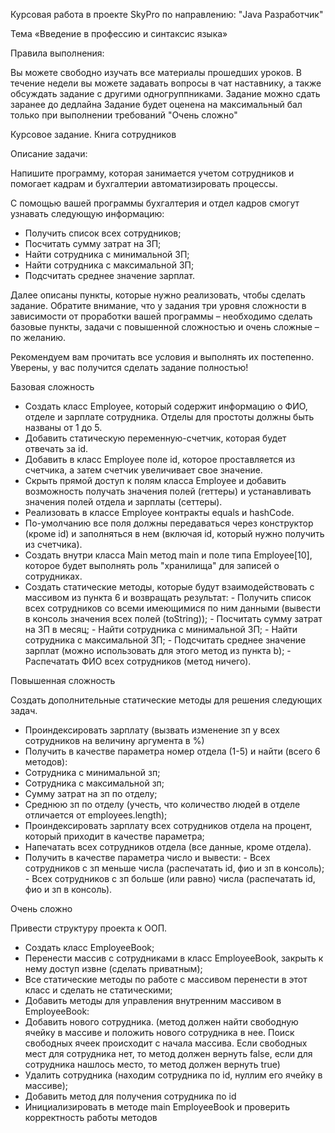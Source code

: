 Курсовая работа в проекте SkyPro  по направлению: "Java Разработчик"

Тема «Введение в профессию и синтаксис языка»

Правила выполнения:

Вы можете свободно изучать все материалы прошедших уроков.
В течение недели вы можете задавать вопросы в чат наставнику, а также обсуждать задание с другими одногруппниками.
Задание можно сдать заранее до дедлайна
Задание будет оценена на максимальный бал только при выполнении требований "Очень сложно"

Курсовое задание. Книга сотрудников

Описание задачи:

Напишите программу, которая занимается учетом сотрудников и помогает кадрам и бухгалтерии автоматизировать процессы.

С помощью вашей программы бухгалтерия и отдел кадров смогут узнавать следующую информацию:

- Получить список всех сотрудников;
- Посчитать сумму затрат на ЗП;
- Найти сотрудника с минимальной ЗП;
- Найти сотрудника с максимальной ЗП;
- Подсчитать среднее значение зарплат.

Далее описаны пункты, которые нужно реализовать, чтобы сделать задание. Обратите внимание, что у задания три уровня сложности в зависимости от проработки вашей программы – необходимо сделать базовые пункты, задачи с повышенной сложностью и очень сложные – по желанию.

Рекомендуем вам прочитать все условия и выполнять их постепенно. Уверены, у вас получится сделать задание полностью!

Базовая сложность

  - Создать класс Employee, который содержит информацию о ФИО, отделе и зарплате сотрудника. Отделы для простоты должны быть названы от 1 до 5.
  - Добавить статическую переменную-счетчик, которая будет отвечать за id.
  - Добавить в класс Employee поле id, которое проставляется из счетчика, а затем счетчик увеличивает свое значение.
  - Скрыть прямой доступ к полям класса Employee и добавить возможность получать значения полей (геттеры) и устанавливать значения полей отдела и зарплаты (сеттеры).
  - Реализовать в классе Employee контракты equals и hashCode.
  - По-умолчанию все поля должны передаваться через конструктор (кроме id) и заполняться в нем (включая id, который нужно получить из счетчика).
  - Создать внутри класса Main метод main и поле типа Employee[10], которое будет выполнять роль "хранилища" для записей о сотрудниках.
  - Создать статические методы, которые будут взаимодействовать с массивом из пункта 6 и возвращать результат:
        - Получить список всех сотрудников со всеми имеющимися по ним данными (вывести в консоль значения всех полей (toString));
        - Посчитать сумму затрат на ЗП в месяц;
        - Найти сотрудника с минимальной ЗП;
        - Найти сотрудника с максимальной ЗП;
        - Подсчитать среднее значение зарплат (можно использовать для этого метод из пункта b);
        - Распечатать ФИО всех сотрудников (метод ничего).
    
Повышенная сложность

Создать дополнительные статические методы для решения следующих задач.

  - Проиндексировать зарплату (вызвать изменение зп у всех сотрудников на величину аргумента в %)
  - Получить в качестве параметра номер отдела (1-5) и найти (всего 6 методов):
  - Сотрудника с минимальной зп;
  - Сотрудника с максимальной зп;
  - Сумму затрат на зп по отделу;
  - Среднюю зп по отделу (учесть, что количество людей в отделе отличается от employees.length);
  - Проиндексировать зарплату всех сотрудников отдела на процент, который приходит в качестве параметра;
  - Напечатать всех сотрудников отдела (все данные, кроме отдела).
  - Получить в качестве параметра число и вывести:
        - Всех сотрудников с зп меньше числа (распечатать id, фио и зп в консоль);
        - Всех сотрудников с зп больше (или равно) числа (распечатать id, фио и зп в консоль).

Очень сложно

Привести структуру проекта к ООП.

- Создать класс EmployeeBook;
- Перенести массив с сотрудниками в класс EmployeeBook, закрыть к нему доступ извне (сделать приватным);
- Все статические методы по работе с массивом перенести в этот класс и сделать не статическими;
- Добавить методы для управления внутренним массивом в EmployeeBook:
- Добавить нового сотрудника. (метод должен найти свободную ячейку в массиве и положить нового сотрудника в нее. Поиск свободных ячеек происходит с начала массива. Если свободных мест для сотрудника нет, то метод должен вернуть false, если для сотрудника нашлось место, то метод должен вернуть true)
- Удалить сотрудника (находим сотрудника по id, нуллим его ячейку в массиве);
- Добавить метод для получения сотрудника по id
- Инициализировать в методе main EmployeeBook и проверить корректность работы методов


